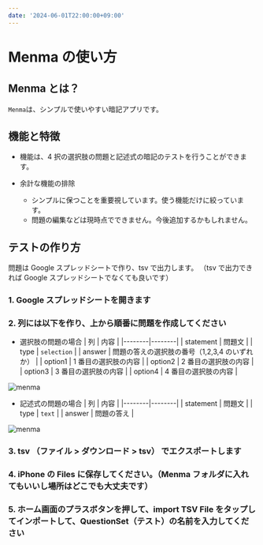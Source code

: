 ```yaml
---
date: '2024-06-01T22:00:00+09:00'
---
```


# Menma の使い方

## Menma とは？

`Menma`は、シンプルで使いやすい暗記アプリです。

## 機能と特徴

- 機能は、4 択の選択肢の問題と記述式の暗記のテストを行うことができます。

- 余計な機能の排除
  - シンプルに保つことを重要視しています。使う機能だけに絞っています。
  - 問題の編集などは現時点でできません。今後追加するかもしれません。

## テストの作り方

問題は Google スプレッドシートで作り、tsv で出力します。
（tsv で出力できれば Google スプレッドシートでなくても良いです）

### 1. Google スプレッドシートを開きます

### 2. 列には以下を作り、上から順番に問題を作成してください

- 選択肢の問題の場合
  | 列 | 内容 |
  |--------|--------|
  | statement | 問題文 |
  | type | `selection` |
  | answer | 問題の答えの選択肢の番号（1,2,3,4 のいずれか） |
  | option1 | 1 番目の選択肢の内容 |
  | option2 | 2 番目の選択肢の内容 |
  | option3 | 3 番目の選択肢の内容 |
  | option4 | 4 番目の選択肢の内容 |

![menma](/static/menma/2.png 'menma-2')

- 記述式の問題の場合
  | 列 | 内容 |
  |--------|--------|
  | statement | 問題文 |
  | type | `text` |
  | answer | 問題の答え |

![menma](/static/menma/1.png 'menma-1')

### 3. tsv （ファイル > ダウンロード > tsv） でエクスポートします

### 4. iPhone の Files に保存してください。（Menma フォルダに入れてもいいし場所はどこでも大丈夫です）

### 5. ホーム画面のプラスボタンを押して、import TSV File をタップしてインポートして、QuestionSet（テスト）の名前を入力してください
